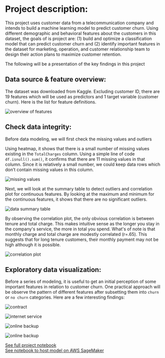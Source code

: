 
# Project description: 
This project uses customer data from a telecommunication company and intends to build a machine learning model to predict customer churn. Using different demographic and behavioral features about the customers in this dataset, the goals of is project are: (1) build and optimize a classification model that can predict customer churn and (2) identify important features in the dataset for marketing, operation, and customer relationship team to design their action plans to maximize customer retention.

The following will be a presentation of the key findings in this project 

## Data source & feature overview:
The dataset was downloaded from Kaggle. Excluding customer ID, there are 19 features which will be used as predictors and 1 target variable (customer churn). Here is the list for feature definitions.

![overview of features](https://github.com/eddiecylin/data-science-projects/blob/master/Telcom-churn-prediction/images/variables.png)

## Check data integrity:
Before data modeling, we will first check the missing values and outliers

Using heatmap, it shows that there is a small number of missing values existing in the `TotalCharges` column. Using a simple line of code `df.isnull().sum()`, it confirms that there are 11 missing values in that column. Since it is relatively a small number, we could keep data rows which don’t contain missing values in this column.

![missing values](https://github.com/eddiecylin/Data-science-projects/blob/master/Telcom-churn-prediction/images/missing%20values%20viz.png)

Next, we will look at the summary table to detect outliers and correlation plot for continuous features. By looking at the maximum and minimum for the continuous features, it shows that there are no significant outliers. 

![data summary table](https://github.com/eddiecylin/Data-science-projects/blob/master/Telcom-churn-prediction/images/outliers%20.png)

By observing the correlation plot, the only obvious correlation is between tenure and total charge. This makes intuitive sense as the longer you stay in the company's service, the more in total you spend. What's of note is that monthly charge and total charge are modestly correlated (r=.65). This suggests that for long tenure customers, their monthly payment may not be high although it is possible.

![correlation plot](https://github.com/eddiecylin/Data-science-projects/blob/master/Telcom-churn-prediction/images/correlation.png)

## Exploratory data visualization: 

Before a series of modeling, it is useful to get an initial perception of some important features in relation to customer churn. One practical approach will be observe the pattern of different features after subsetting them into  `churn` or  `no churn` categories. Here are a few interesting findings:

![contract](https://github.com/eddiecylin/Data-science-projects/blob/master/Telcom-churn-prediction/images/contract.png)

![internet service](https://github.com/eddiecylin/Data-science-projects/blob/master/Telcom-churn-prediction/images/internet%20service.png)

![online backup](https://github.com/eddiecylin/Data-science-projects/blob/master/Telcom-churn-prediction/images/online%20backup.png)

![online backup](https://github.com/eddiecylin/Data-science-projects/blob/master/Telcom-churn-prediction/images/partner%20.png)







[See full project notebook](https://github.com/eddiecylin/data-science-projects/blob/master/Telcom-churn-prediction/Telco_churn_prediction.ipynb)    
[See notebook to host model on AWS SageMaker](https://github.com/eddiecylin/data-science-projects/blob/master/Telcom-churn-prediction/Telco_churn_prediction(SageMaker).ipynb)
